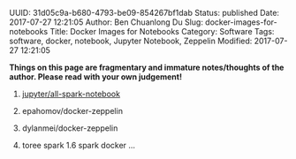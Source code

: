 UUID: 31d05c9a-b680-4793-be09-854267bf1dab
Status: published
Date: 2017-07-27 12:21:05
Author: Ben Chuanlong Du
Slug: docker-images-for-notebooks
Title: Docker Images for Notebooks
Category: Software
Tags: software, docker, notebook, Jupyter Notebook, Zeppelin
Modified: 2017-07-27 12:21:05

**Things on this page are fragmentary and immature notes/thoughts of the author. Please read with your own judgement!**


1. [jupyter/all-spark-notebook](https://github.com/jupyter/docker-stacks/tree/master/all-spark-notebook)

2. epahomov/docker-zeppelin

4. dylanmei/docker-zeppelin

3. toree spark 1.6 spark docker ...

